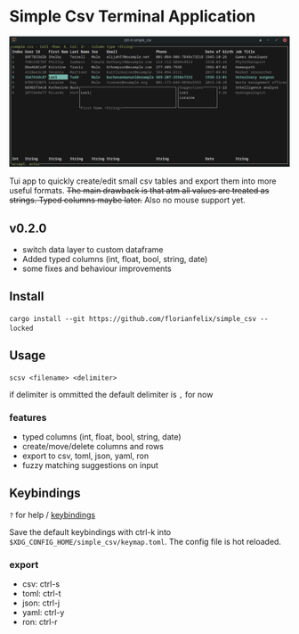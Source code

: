# Simple Csv Terminal Application

![Alt text](simple_csv.png "Optional Title")

Tui app to quickly create/edit small csv tables and export them into more useful formats.
~~The main drawback is that atm all values are treated as strings.
Typed columns maybe later.~~ Also no mouse support yet.

## v0.2.0
- switch data layer to custom dataframe
- Added typed columns (int, float, bool, string, date)
- some fixes and behaviour improvements

## Install
`cargo install --git https://github.com/florianfelix/simple_csv --locked`

## Usage
`scsv <filename> <delimiter>`

if delimiter is ommitted the default delimiter is `,` for now

### features
- typed columns (int, float, bool, string, date)
- create/move/delete columns and rows
- export to csv, toml, json, yaml, ron
- fuzzy matching suggestions on input


## Keybindings
`?` for help /  [keybindings](default_keybindings.yml)

Save the default keybindings with ctrl-k into `$XDG_CONFIG_HOME/simple_csv/keymap.toml`.
The config file is hot reloaded.

### export
- csv: ctrl-s
- toml: ctrl-t
- json: ctrl-j
- yaml: ctrl-y
- ron: ctrl-r
